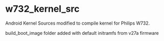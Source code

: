 w732_kernel_src
===============

Android Kernel Sources modified to compile kernel for Philips W732.

build_boot_image folder added with default initramfs from v27a firmware